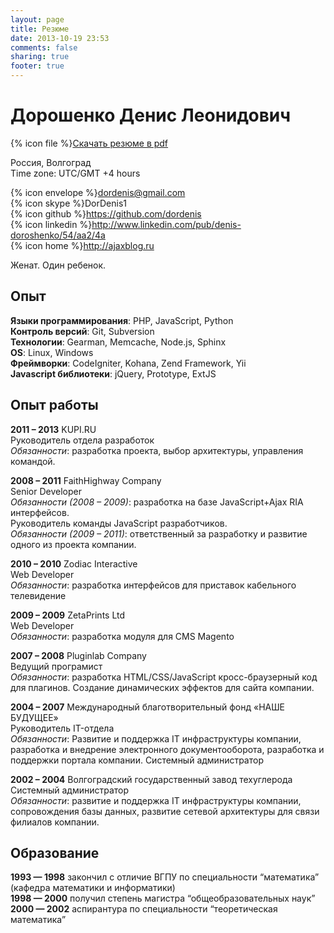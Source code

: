 ```yaml
---
layout: page
title: Резюме
date: 2013-10-19 23:53
comments: false
sharing: true
footer: true
---
```


# Дорошенко Денис Леонидович

{% icon file %}[Скачать резюме в pdf](/download/Resume_Doroshenko_Denis.pdf)

Россия, Волгоград  
Time zone: UTC/GMT +4 hours  

{% icon envelope %}dordenis@gmail.com  
{% icon skype %}DorDenis1  
{% icon github %}https://github.com/dordenis    
{% icon linkedin %}http://www.linkedin.com/pub/denis-doroshenko/54/aa2/4a    
{% icon home %}http://ajaxblog.ru  

Женат. Один ребенок.

## Опыт

**Языки программирования**: PHP, JavaScript, Python  
**Контроль версий**: Git, Subversion  
**Технологии**: Gearman, Memcache, Node.js, Sphinx  
**OS**: Linux, Windows  
**Фреймворки**: CodeIgniter, Kohana, Zend Framework, Yii  
**Javascript библиотеки**: jQuery, Prototype, ExtJS  

## Опыт работы

**2011 – 2013** KUPI.RU  
Руководитель отдела разработок  
*Обязанности*: разработка проекта, выбор архитектуры, управления командой.  

**2008 – 2011** FaithHighway Company  
Senior Developer  
*Обязанности (2008 – 2009)*: разработка на базе JavaScript+Ajax RIA интерфейсов.  
Руководитель команды JavaScript разработчиков.  
*Обязанности (2009 – 2011)*: ответственный за разработку и развитие одного из проекта компании.  

**2010 – 2010** Zodiac Interactive  
Web Developer  
*Обязанности*: разработка интерфейсов для приставок кабельного телевидение  

**2009 – 2009** ZetaPrints Ltd  
Web Developer  
*Обязанности*: разработка модуля для CMS Magento  

**2007 – 2008** Pluginlab Company  
Ведущий програмист  
*Обязанности*: разработка HTML/CSS/JavaScript кросс-браузерный код для плагинов. Создание динамических эффектов для сайта компании.  

**2004 – 2007** Международный благотворительный фонд «НАШЕ БУДУЩЕЕ»  
Руководитель IT-отдела  
*Обязанности*: Развитие и поддержка IT инфраструктуры компании, разработка и внедрение электронного документооборота, разработка и поддержки портала компании. Системный администратор  

**2002 – 2004** Волгоградский государственный завод техуглерода  
Системный администратор  
*Обязанности*: развитие и поддержка IT инфраструктуры компании, сопровождения базы данных, развитие сетевой архитектуры для связи филиалов компании.  

## Образование

**1993 — 1998** закончил с отличие ВГПУ по специальности “математика” (кафедра математики и информатики)  
**1998 — 2000** получил степень магистра “общеобразовательных наук”  
**2000 — 2002** аспирантура по специальности “теоретическая математика”  

